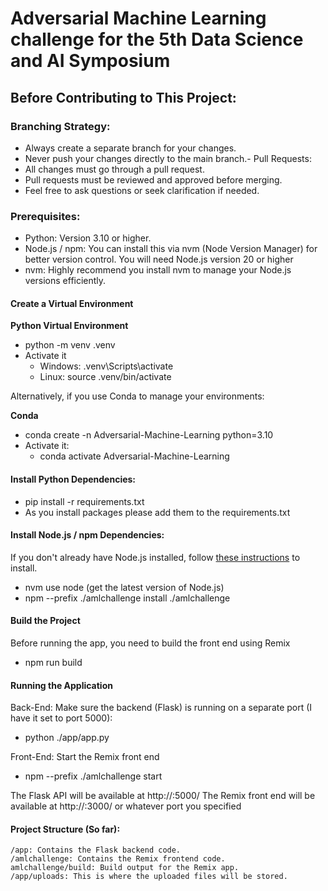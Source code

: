 # Adversarial Machine Learning challenge for the 5th Data Science and AI Symposium

## Before Contributing to This Project:

### Branching Strategy:

- Always create a separate branch for your changes.
- Never push your changes directly to the main branch.- Pull Requests:
- All changes must go through a pull request.
- Pull requests must be reviewed and approved before merging.
- Feel free to ask questions or seek clarification if needed.

### Prerequisites:

- Python: Version 3.10 or higher.
- Node.js / npm: You can install this via nvm (Node Version Manager) for better version control. You will need Node.js version 20 or higher
- nvm: Highly recommend you install nvm to manage your Node.js versions efficiently.

#### Create a Virtual Environment

**Python Virtual Environment**
- python -m venv .venv
- Activate it
  - Windows: .venv\Scripts\activate
  - Linux: source .venv/bin/activate

Alternatively, if you use Conda to manage your environments:

**Conda**
- conda create -n Adversarial-Machine-Learning python=3.10
- Activate it:
  - conda activate Adversarial-Machine-Learning

#### Install Python Dependencies:

- pip install -r requirements.txt
- As you install packages please add them to the requirements.txt

#### Install Node.js / npm Dependencies:

If you don't already have Node.js installed, follow [these instructions](https://nodejs.org/en/download/package-manager) to install.

- nvm use node (get the latest version of Node.js)
- npm --prefix ./amlchallenge install ./amlchallenge

#### Build the Project

Before running the app, you need to build the front end using Remix

- npm run build

#### Running the Application

Back-End:
Make sure the backend (Flask) is running on a separate port (I have it set to port 5000):

- python ./app/app.py

Front-End:
Start the Remix front end

- npm --prefix ./amlchallenge start

The Flask API will be available at http://<ip>:5000/
The Remix front end will be available at http://<ip>:3000/ or whatever port you specified

#### Project Structure (So far):

    /app: Contains the Flask backend code.
    /amlchallenge: Contains the Remix frontend code.
    amlchallenge/build: Build output for the Remix app.
    /app/uploads: This is where the uploaded files will be stored.
